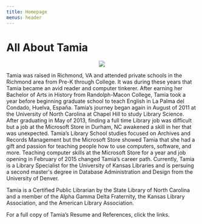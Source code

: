 ```yaml
---
title: Homepage
menus: header
---
```


# All About Tamia

<p align="center">
  <img src="https://user-images.githubusercontent.com/13261122/117335189-7c462f80-ae60-11eb-954c-785c54c5e57c.png">
</p>

Tamia was raised in Richmond, VA and attended private schools in the Richmond area from Pre-K through College. It was during these years that Tamia became an avid reader and computer tinkerer. After earning her Bachelor of Arts in History from Randolph-Macon College, Tamia took a year before beginning graduate school to teach English in La Palma del Condado, Huelva, España. Tamia’s journey began again in August of 2011 at the University of North Carolina at Chapel Hill to study Library Science. After graduating in May of 2013, finding a full time Library job was difficult but a job at the Microsoft Store in Durham, NC awakened a skill in her that was unexpected. Tamia’s Library School studies focused on Archives and Records Management but the Microsoft Store showed Tamia that she had a gift and passion for teaching people how to use computers, software, and more. Teaching computer skills at the Microsoft Store for a year and job opening in February of 2015 changed Tamia’s career path. Currently, Tamia is a Library Specialist for the University of Kansas Libraries and is persuing a second master's degree in Database Administration and Design from the University of Denver.

Tamia is a Certified Public Librarian by the State Library of North Carolina and a member of the Alpha Gamma Delta Fraternity, the Kansas Library Association, and the American Library Association. 

For a full copy of Tamia’s Resume and References, click the links.
